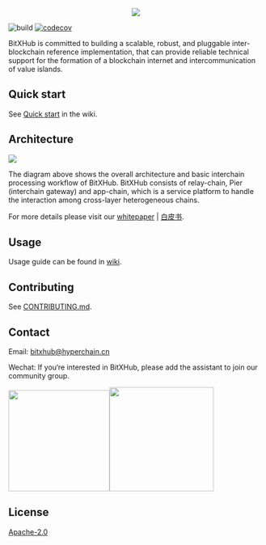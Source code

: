 <p align="center">
  <img src="https://raw.githubusercontent.com/meshplus/bitxhub/master/docs/logo.png" />
</p>

![build](https://github.com/meshplus/bitxhub/workflows/build/badge.svg)
[![codecov](https://codecov.io/gh/meshplus/bitxhub/branch/master/graph/badge.svg)](https://codecov.io/gh/meshplus/bitxhub)

BitXHub is committed to building a scalable, robust, and pluggable inter-blockchain
reference implementation, that can provide reliable technical support for the formation
of a blockchain internet and intercommunication of value islands.


## Quick start

See [Quick start](https://github.com/meshplus/bitxhub/wiki/Quick-start) in the wiki.


## Architecture

<p>
    <img src="https://github.com/meshplus/bitxhub/blob/master/docs/arch.png" />
</p>

The diagram above shows the overall architecture and basic interchain processing workflow of BitXHub. BitXHub consists of relay-chain, Pier (interchain gateway) and app-chain, which is a service platform to handle the interaction among cross-layer heterogeneous chains.

For more details please visit our [whitepaper](https://upload.hyperchain.cn/BitXHub%20Whitepaper.pdf) | [白皮书](https://upload.hyperchain.cn/BitXHub%E7%99%BD%E7%9A%AE%E4%B9%A6.pdf).



## Usage

Usage guide can be found in [wiki](https://github.com/meshplus/bitxhub/wiki).

## Contributing

See [CONTRIBUTING.md](https://github.com/meshplus/bitxhub/blob/master/CONTRIBUTING.md).

## Contact

Email: bitxhub@hyperchain.cn

Wechat: If you‘re interested in BitXHub, please add the assistant to join our community group.

<img src="https://github.com/meshplus/bitxhub/blob/master/docs/wechat.png" width="200" /><img src="https://github.com/meshplus/bitxhub/blob/master/docs/official.png" width="206" />

## License

[Apache-2.0](https://github.com/meshplus/bitxhub/blob/master/LICENSE)
